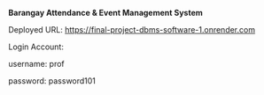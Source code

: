 **Barangay Attendance & Event Management System**


Deployed URL:
https://final-project-dbms-software-1.onrender.com


Login Account:

username: prof

password: password101
